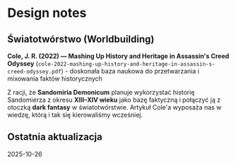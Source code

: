 # Design notes

## Światotwórstwo (Worldbuilding)

**Cole, J. R. (2022) — Mashing Up History and Heritage in Assassin's Creed Odyssey** (`cole-2022-mashing-up-history-and-heritage-in-assassin-s-creed-odyssey.pdf`) - doskonała baza naukowa do przetwarzania i mixowania faktów historycznych

Z racji, że **Sandomiria Demonicum** planuje wykorzystać historię Sandomierza z okresu **XIII–XIV wieku** jako bazę faktyczną i połączyć ją z otoczką **dark fantasy** w światotwórstwie. Artykuł Cole'a wyposaża nas w wiedzę, którą i tak się kierowaliśmy wcześniej.

## Ostatnia aktualizacja

2025-10-26
